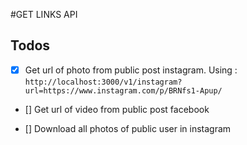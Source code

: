 #GET LINKS  API

## Todos

+ [x] Get url of photo from public post instagram. Using : `http://localhost:3000/v1/instagram?url=https://www.instagram.com/p/BRNfs1-Apup/`

+ [] Get url of video from public post facebook

+ [] Download all photos of public user in instagram
